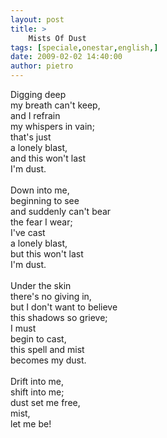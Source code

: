 ```yaml
---
layout: post
title: >
    Mists Of Dust
tags: [speciale,onestar,english,]
date: 2009-02-02 14:40:00
author: pietro
---
```

Digging deep<br/>my breath can't keep,<br/>and I refrain<br/>my whispers in vain;<br/>that's just<br/>a lonely blast,<br/>and this won't last<br/>I'm dust.<br/><br/>Down into me,<br/>beginning to see<br/>and suddenly can't bear<br/>the fear I wear;<br/>I've cast<br/>a lonely blast,<br/>but this won't last<br/>I'm dust.<br/><br/>Under the skin<br/>there's no giving in,<br/>but I don't want to believe<br/>this shadows so grieve;<br/>I must<br/>begin to cast,<br/>this spell and mist<br/>becomes my dust.<br/><br/>Drift into me,<br/>shift into me;<br/>dust set me free,<br/>mist,<br/>let me be!
